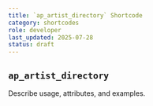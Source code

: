 ```yaml
---
title: `ap_artist_directory` Shortcode
category: shortcodes
role: developer
last_updated: 2025-07-28
status: draft
---
```


## `ap_artist_directory`

Describe usage, attributes, and examples.
